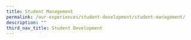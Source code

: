 ```yaml
---
title: Student Management
permalink: /our-experiences/student-development/student-management/
description: ""
third_nav_title: Student Development
---
```

